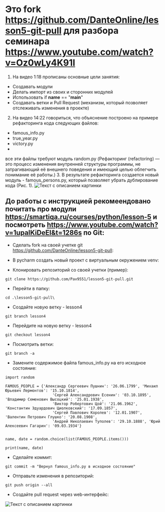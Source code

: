# Это fork https://github.com/DanteOnline/lesson5-git-pull для разбора семинара https://www.youtube.com/watch?v=Oz0wLy4K91I
1. На видео 1:18 прописаны основные цели занятия:
- Создавать модули
- Делать импорт из своих и сторонних модулей
- Использовать if __name__ == "__main__"
- Создавать ветки и Pull Request (механизм, который позволяет отслеживать изменения в проекте)
2. На видео 14:22 говориться, что объяснение построено на примере рефакторинга кода следующих файлов:
- famous_info.py
- true_year.py
- victory.py
- 
все эти файлы требуют модуль random.py
(Рефакторинг (refactoring) — это процесс изменения внутренней структуры программы, не затрагивающий её внешнего поведения и имеющий целью облегчить понимание её работы.)
3. В результате рефакторинга создается новый модуль - famous_persons.py, который позволяет убрать дублирование кода (Рис. 1).
<image src="https://github.com/Pav9551/lesson5-git-pull/blob/master/refactoring.vpd.png" alt="Текст с описанием картинки">
## До работы с инструкцией рекомеендовано почитать про модули https://smartiqa.ru/courses/python/lesson-5 и посмотреть https://www.youtube.com/watch?v=1upalKiDeEI&t=1286s по Git:

- Сделать fork на своей учетке git https://github.com/DanteOnline/lesson5-git-pull:

- В pycharm создать новый проект с виртуальным окружением venv:

- Клонировать репозиторий со своей учетки (пример):
```
git clone https://github.com/Pav9551/lesson5-git-pull.git
```
- Перейти в папку:
```
cd .\lesson5-git-pull\
```

- Создайте новую ветку - lesson4
```
git branch lesson4
```
- Перейдите на новую ветку - lesson4
```
git checkout lesson4
```
- Посмотрить ветки:
```
git branch -a
```
- Замените содержимое файла famous_info.py на его исходное состояние:
```
import random

FAMOUS_PEOPLE = {'Александр Сергеевич Пушнин': '26.06.1799', 'Михаил Юрьевич Лермонтов': '15.10.1814',
                     'Сергей Александрович Есенин': '03.10.1895', 'Владимир Семенович Высоцкий': '25.01.1938',
                     'Виктор Робертович Цой': '21.06.1962', 'Константин Эдуардович Циолковский': '17.09.1857',
                     'Сергей Павлович Королев': '12.01.1907', 'Валентин Петрович Глушко': '20.08.1908',
                     'Андрей Николаевич Туполев': '29.10.1888', 'Юрий Алексеевич Гагарин': '09.03.1934'}


name, date = random.choice(list(FAMOUS_PEOPLE.items()))

print(name, date)
```
- Сделайте коммит:
```
git commit -m "Вернул famous_info.py в исходное состояние"
```
- Отправьте изменения в репозиторий:
```
git push origin --all
```
- Создайте pull request через web-интерфейс:
<image src="https://github.com/Pav9551/lesson5-git-pull/blob/master/create_pr.png" alt="Текст с описанием картинки">





